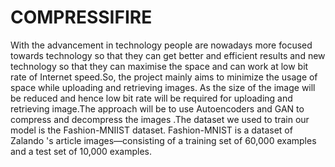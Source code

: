 # COMPRESSIFIRE
With the advancement in technology people are nowadays more focused towards technology so that they can get better and efficient results and new technology so that they can maximise the space and can work at low bit rate of Internet speed.So, the project mainly aims to minimize the usage of space while uploading and retrieving images. As the size of the image will be reduced and hence low bit rate will be required for uploading and retrieving image.The approach will be to use Autoencoders and GAN to compress and decompress the images .The dataset we used to train our model is the Fashion-MNIIST dataset. Fashion-MNIST is a dataset of Zalando 's article images—consisting of a training set of 60,000 examples and a test set of 10,000 examples.
